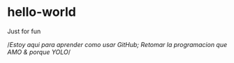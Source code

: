 # hello-world
Just for fun


/*Estoy aqui para aprender como usar GitHub;
Retomar la programacion que AMO
& porque YOLO*/
